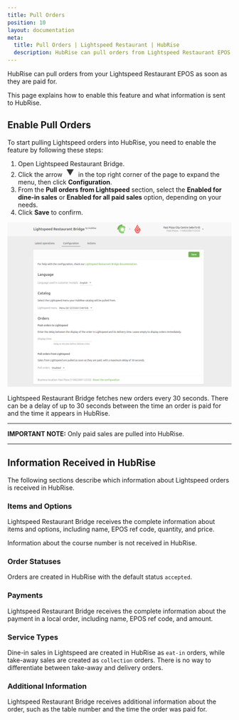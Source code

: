 ```yaml
---
title: Pull Orders
position: 10
layout: documentation
meta:
  title: Pull Orders | Lightspeed Restaurant | HubRise
  description: HubRise can pull orders from Lightspeed Restaurant EPOS. Find out the technical details of how local orders are received, which fields are passed and which are not.
---
```


HubRise can pull orders from your Lightspeed Restaurant EPOS as soon as they are paid for.

This page explains how to enable this feature and what information is sent to HubRise.

## Enable Pull Orders

To start pulling Lightspeed orders into HubRise, you need to enable the feature by following these steps:

1. Open Lightspeed Restaurant Bridge.
1. Click the arrow <InlineImage width="20" height="20">![Arrow icon](../images/001-arrow.jpg)</InlineImage> in the top right corner of the page to expand the menu, then click **Configuration**.
1. From the **Pull orders from Lightspeed** section, select the **Enabled for dine-in sales** or **Enabled for all paid sales** option, depending on your needs.
1. Click **Save** to confirm.

![Enable the feature to pull local Lightspeed orders to HubRise from the configuration page of Lightspeed Restaurant Bridge](./images/014-configuration-page.png)

Lightspeed Restaurant Bridge fetches new orders every 30 seconds. There can be a delay of up to 30 seconds between the time an order is paid for and the time it appears in HubRise.

---

**IMPORTANT NOTE:** Only paid sales are pulled into HubRise.

---

## Information Received in HubRise

The following sections describe which information about Lightspeed orders is received in HubRise.

### Items and Options

Lightspeed Restaurant Bridge receives the complete information about items and options, including name, EPOS ref code, quantity, and price.

Information about the course number is not received in HubRise.

### Order Statuses

Orders are created in HubRise with the default status `accepted`.

### Payments

Lightspeed Restaurant Bridge receives the complete information about the payment in a local order, including name, EPOS ref code, and amount.

### Service Types

Dine-in sales in Lightspeed are created in HubRise as `eat-in` orders, while take-away sales are created as `collection` orders. There is no way to differentiate between take-away and delivery orders.

### Additional Information

Lightspeed Restaurant Bridge receives additional information about the order, such as the table number and the time the order was paid for.
